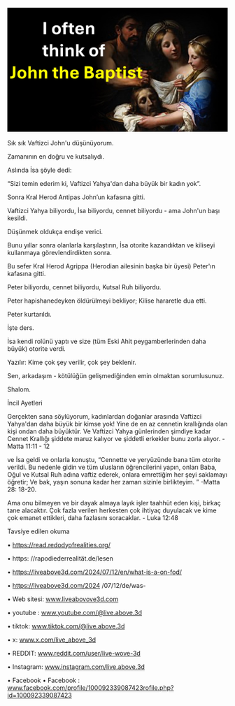 ![Video cover image](../cover.jpg)

Sık sık Vaftizci John'u düşünüyorum.

Zamanının en doğru ve kutsalıydı.

Aslında İsa şöyle dedi:

“Sizi temin ederim ki, Vaftizci Yahya'dan daha büyük bir kadın yok”.

Sonra Kral Herod Antipas John’un kafasına gitti.

Vaftizci Yahya biliyordu, İsa biliyordu, cennet biliyordu - ama John'un başı kesildi.

Düşünmek oldukça endişe verici.

Bunu yıllar sonra olanlarla karşılaştırın, İsa otorite kazandıktan ve kiliseyi kullanmaya görevlendirdikten sonra.

Bu sefer Kral Herod Agrippa (Herodian ailesinin başka bir üyesi) Peter'ın kafasına gitti.

Peter biliyordu, cennet biliyordu, Kutsal Ruh biliyordu.

Peter hapishanedeyken öldürülmeyi bekliyor; Kilise hararetle dua etti.

Peter kurtarıldı.

İşte ders.

İsa kendi rolünü yaptı ve size (tüm Eski Ahit peygamberlerinden daha büyük) otorite verdi.

Yazılır: Kime çok şey verilir, çok şey beklenir.

Sen, arkadaşım - kötülüğün gelişmediğinden emin olmaktan sorumlusunuz.

Shalom.

İncil Ayetleri

Gerçekten sana söylüyorum, kadınlardan doğanlar arasında Vaftizci Yahya'dan daha büyük bir kimse yok! Yine de en az cennetin krallığında olan kişi ondan daha büyüktür. Ve Vaftizci Yahya günlerinden şimdiye kadar Cennet Krallığı şiddete maruz kalıyor ve şiddetli erkekler bunu zorla alıyor. - Matta 11:11 - 12

ve İsa geldi ve onlarla konuştu, “Cennette ve yeryüzünde bana tüm otorite verildi. Bu nedenle gidin ve tüm ulusların öğrencilerini yapın, onları Baba, Oğul ve Kutsal Ruh adına vaftiz ederek, onlara emrettiğim her şeyi saklamayı öğretir; Ve bak, yaşın sonuna kadar her zaman sizinle birlikteyim. ” -Matta 28: 18-20.

Ama onu bilmeyen ve bir dayak almaya layık işler taahhüt eden kişi, birkaç tane alacaktır. Çok fazla verilen herkesten çok ihtiyaç duyulacak ve kime çok emanet ettikleri, daha fazlasını soracaklar. - Luka 12:48

Tavsiye edilen okuma

• https://read.redodyofrealities.org/

• https: //rapodiederrealität.de/lesen  

• https://liveabove3d.com/2024/07/12/en/what-is-a-on-fod/

• https://liveabove3d.com/2024 /07/12/de/was-

• Web sitesi: www.liveabovove3d.com

• youtube : www.youtube.com/@live.above.3d

• tiktok: www.tiktok.com/@live.above.3d

• x: www.x.com/live_above_3d

• REDDIT: www.reddit.com/user/live-wove-3d

• Instagram: www.instagram.com/live.above.3d

• Facebook • Facebook : www.facebook.com/profile/100092339087423rofile.php?id=100092339087423